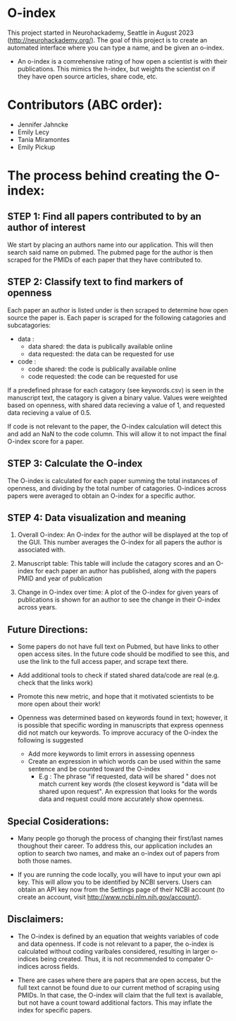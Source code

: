 # O-index

This project started in Neurohackademy, Seattle in August 2023 (http://neurohackademy.org/). The goal of this project is to create an automated interface where you can type a name, and be given an o-index.

* An o-index is a comrehensive rating of how open a scientist is with their publications. This mimics the h-index, but weights the scientist on if they have open source articles, share code, etc.

# Contributors (ABC order):

* Jennifer Jahncke 
* Emily Lecy  
* Tania Miramontes  
* Emily Pickup  

# The process behind creating the O-index:

## STEP 1: Find all papers contributed to by an author of interest

We start by placing an authors name into our application. This will then search said name on pubmed. The pubmed page for the author is then scraped for the PMIDs of each paper that they have contributed to.

## STEP 2: Classify text to find markers of openness 

Each paper an author is listed under is then scraped to determine how open source the paper is. Each paper is scraped for the following catagories and subcatagories:

   * data : 
       * data shared: the data is publically available online
       * data requested: the data can be requested for use
   * code :
       * code shared: the code is publically available online
       * code requested: the code can be requested for use
   
If a predefined phrase for each catagory (see keywords.csv) is seen in the manuscript text, the catagory is given a binary value. Values were weighted based on openness, with shared data recieving a value of 1, and requested data recieving a value of 0.5.

If code is not relevant to the paper, the O-index calculation will detect this and add an NaN to the code column. This will allow it to not impact the final O-index score for a paper.
   
## STEP 3: Calculate the O-index

The O-index is calculated for each paper summing the total instances of openness, and dividing by the total number of catagories. O-indices across papers were averaged to obtain an O-index for a specific author.

## STEP 4: Data visualization and meaning
1) Overall O-index: An O-index for the author will be displayed at the top of the GUI. This number averages the O-index for all papers the author is associated with.

2) Manuscript table: This table will include the catagory scores and an O-index for each paper an author has published, along with the papers PMID and year of publication

3) Change in O-index over time: A plot of the O-index for given years of publications is shown for an author to see the change in their O-index across years.

## Future Directions:

* Some papers do not have full text on Pubmed, but have links to other open access sites. In the future code should be modified to see this, and use the link to the full access paper, and scrape text there. 

* Add additional tools to check if stated shared data/code are real (e.g. check that the links work)

* Promote this new metric, and hope that it motivated scientists to be more open about their work!

* Openness was determined based on keywords found in text; however, it is possible that specific wording in manuscripts that express openness did not match our keywords. To improve accuracy of the O-index the following is suggested
    * Add more keywords to limit errors in assessing openness
    * Create an expression in which words can be used within the same sentence and be counted toward the O-index
        * E.g : The phrase "if requested, data will be shared " does not match current key words (the closest keyword is "data will be shared upon request". An expression that looks for the words data and request could more accurately show openness.

## Special Cosiderations:

* Many people go thorugh the process of changing their first/last names thoughout their career. To address this, our application includes an option to search two names, and make an o-index out of papers from both those names. 

* If you are running the code locally, you will have to input your own api key. This will allow you to be identified by NCBI servers. Users can obtain an API key now from the Settings page of their NCBI account (to create an account, visit http://www.ncbi.nlm.nih.gov/account/).

## Disclaimers:

* The O-index is defined by an equation that weights variables of code and data openness. If code is not relevant to a paper, the o-index is calculated without coding varibales considered, resulting in larger o-indices being created. Thus, it is not recommended to compater O-indices across fields.

* There are cases where there are papers that are open access, but the full text cannot be found due to our current method of scraping using PMIDs. In that case, the O-index will claim that the full text is available, but not have a count toward additional factors. This may inflate the index for specific papers. 

